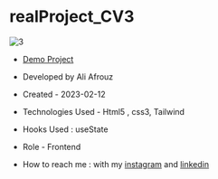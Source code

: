 # realProject_CV3


![3](https://github.com/aliafrouz/realProject_CV3/assets/147813870/95eb85ce-4c3e-4f17-8b2f-739437d26f5b)



- [Demo Project](https://aliafrouz.github.io/realProject_CV3/)

- Developed by Ali Afrouz

- Created - 2023-02-12

- Technologies Used - Html5 , css3, Tailwind

- Hooks Used : useState 

- Role - Frontend

- How to reach me : with my [instagram](https://www.instagram.com/aliafrouz_com) and [linkedin](https://www.linkedin.com/in/aliafrouz/)
